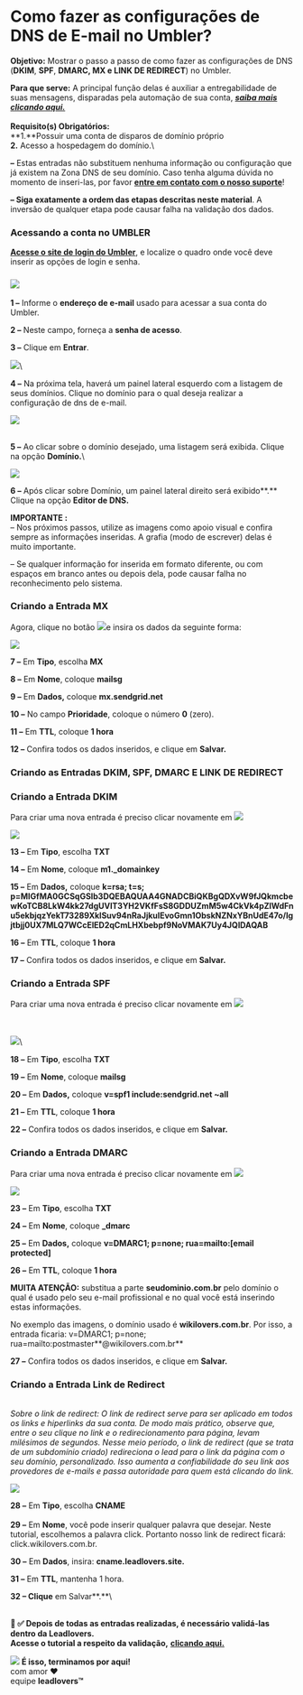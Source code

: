 # Como fazer as configurações de DNS de E-mail no Umbler?

**Objetivo:**  Mostrar o passo a passo de como fazer as configurações de DNS (**DKIM**, **SPF**, **DMARC, MX e LINK DE REDIRECT**) no Umbler.

**Para que serve:** A principal função delas é auxiliar a entregabilidade de suas mensagens, disparadas pela automação de sua conta, [_**saiba mais clicando aqui.**_](https://suporte.love/dns-de-e-mail/)\
\
**Requisito(s) Obrigatórios:**\
**1.**Possuir uma conta de disparos de domínio próprio\
**2.** Acesso a hospedagem do domínio.\


**–** Estas entradas não substituem nenhuma informação ou configuração que já existem na Zona DNS de seu domínio. Caso tenha alguma dúvida no momento de inseri-las, por favor [**entre em contato com o nosso suporte**](https://app.leadlovers.com/atendimento)!

**– Siga exatamente a ordem das etapas descritas neste material**. A inversão de qualquer etapa pode causar falha na validação dos dados.

### **Acessando a conta no UMBLER** 

[**Acesse o site de login do Umbler**](https://app.umbler.com/account/login), e localize o quadro onde você deve inserir as opções de login e senha.

### ![](https://legado.leadlovers.site/wp-content/uploads/2021/01/umbler.png)

**1 –** Informe o **endereço de e-mail** usado para acessar a sua conta do Umbler.

**2 –** Neste campo, forneça a **senha de acesso**.

**3 –** Clique em **Entrar**.

![](https://legado.leadlovers.site/wp-content/uploads/2021/01/umbler1.png)\


**4 –** Na próxima tela, haverá um painel lateral esquerdo com a listagem de seus domínios. Clique no domínio para o qual deseja realizar a configuração de dns de e-mail.

![](https://legado.leadlovers.site/wp-content/uploads/2021/01/umbler2.png)

\
**5 –** Ao clicar sobre o domínio desejado, uma listagem será exibida. Clique na opção **Domínio.**\


![](https://legado.leadlovers.site/wp-content/uploads/2021/01/umbler-3.png)

**6 –** Após clicar sobre Domínio, um painel lateral direito será exibido**.** Clique na opção **Editor de DNS.**

**IMPORTANTE :**\
– Nos próximos passos, utilize as imagens como apoio visual e confira sempre as informações inseridas. A grafia (modo de escrever) delas é muito importante.

– Se qualquer informação for inserida em formato diferente, ou com espaços em branco antes ou depois dela, pode causar falha no reconhecimento pelo sistema.

### **Criando a Entrada MX** 

Agora, clique no botão  ![](https://legado.leadlovers.site/wp-content/uploads/2021/01/2021-01-06\_09-53-35.png)e insira os dados da seguinte forma:

![](https://legado.leadlovers.site/wp-content/uploads/2021/01/umbler4.png)

**7 –** Em **Tipo**, escolha **MX**

**8 –** Em **Nome**, coloque **mailsg**

**9 –** Em **Dados,** coloque **mx.sendgrid.net**

**10 –** No campo **Prioridade**, coloque o número **0** (zero).

**11 –** Em **TTL**, coloque **1 hora**

**12 –** Confira todos os dados inseridos, e clique em **Salvar.**

### **Criando as Entradas DKIM, SPF, DMARC E LINK DE REDIRECT**

### **Criando a Entrada DKIM**

Para criar uma nova entrada é preciso clicar novamente em  ![](https://legado.leadlovers.site/wp-content/uploads/2021/01/2021-01-06\_09-53-35.png)

![](https://legado.leadlovers.site/wp-content/uploads/2021/01/2021-01-06\_09-56-16.png)

**13 –** Em **Tipo**, escolha **TXT**

**14 –** Em **Nome**, coloque **m1.\_domainkey**

**15 –** Em **Dados,** coloque **k=rsa; t=s; p=MIGfMA0GCSqGSIb3DQEBAQUAA4GNADCBiQKBgQDXvW9fJQkmcbewKoTCB8LkW4kk27dgUVlT3YH2VKfFsS8GDDUZmM5w4CkVk4pZlWdFnu5ekbjqzYekT73289XklSuv94nRaJjkuIEvoGmn1ObskNZNxYBnUdE47o/lgjtbjj0UX7MLQ7WCcEIED2qCmLHXbebpf9NoVMAK7Uy4JQIDAQAB**

**16 –** Em **TTL**, coloque **1 hora**

**17 –** Confira todos os dados inseridos, e clique em **Salvar.**

### **Criando a Entrada SPF**

Para criar uma nova entrada é preciso clicar novamente em ![](https://legado.leadlovers.site/wp-content/uploads/2021/01/2021-01-06\_09-53-35.png)

\
\
![](https://legado.leadlovers.site/wp-content/uploads/2021/01/2021-01-06\_10-02-36.png)\


**18 –** Em **Tipo**, escolha **TXT**

**19 –** Em **Nome**, coloque **mailsg**

**20 –** Em **Dados,** coloque **v=spf1 include:sendgrid.net \~all**

**21 –** Em **TTL**, coloque **1 hora**

**22 –** Confira todos os dados inseridos, e clique em **Salvar.**

### **Criando a Entrada DMARC**

Para criar uma nova entrada é preciso clicar novamente em  ![](https://legado.leadlovers.site/wp-content/uploads/2021/01/2021-01-06\_09-53-35.png)

![](https://legado.leadlovers.site/wp-content/uploads/2021/01/2021-01-06\_10-08-16.png)

**23 –** Em **Tipo**, escolha **TXT**

**24 –** Em **Nome**, coloque **\_dmarc**

**25 –** Em **Dados,** coloque **v=DMARC1; p=none; rua=mailto:\[email protected]**

**26 –** Em **TTL**, coloque **1 hora**

**MUITA ATENÇÃO:** substitua a parte **seudominio.com.br** pelo domínio o qual é usado pelo seu e-mail profissional e no qual você está inserindo estas informações.

No exemplo das imagens, o domínio usado é **wikilovers.com.br**. Por isso, a entrada ficaria: v=DMARC1; p=none; rua=mailto:postmaster**@wikilovers.com.br**

**27 –** Confira todos os dados inseridos, e clique em **Salvar.**

### **Criando a Entrada Link de Redirect**

\
_Sobre o link de redirect: O link de redirect serve para ser aplicado em todos os links e hiperlinks da sua conta. De modo mais prático, observe que, entre o seu clique no link e o redirecionamento para página, levam milésimos de segundos. Nesse meio período, o link de redirect (que se trata de um subdomínio criado) redireciona o lead para o link da página com o seu domínio, personalizado. Isso aumenta a confiabilidade do seu link aos provedores de e-mails e passa autoridade para quem está clicando do link._

![](https://legado.leadlovers.site/wp-content/uploads/2021/01/1-7.png)

**28 –** Em **Tipo**, escolha **CNAME**\
\
**29 –** Em **Nome**, você pode inserir qualquer palavra que desejar. Neste tutorial, escolhemos a palavra click. Portanto nosso link de redirect ficará: click.wikilovers.com.br.

**30 –** Em **Dados**, insira: **cname.leadlovers.site.**

**31 –** Em **TTL**, mantenha 1 hora.

**32 – Clique** em Salvar**.**\


\
**📢 ✅ Depois de todas as entradas realizadas, é necessário validá-las dentro da Leadlovers.**\
**Acesse o tutorial a respeito da validação,** [**clicando aqui.**](https://suporte.love/validando-dns-no-leadlovers/)

![](https://legado.leadlovers.site/wp-content/uploads/2020/09/1f3c1.svg) **É isso, terminamos por aqui!**\
com amor ❤\
equipe **leadlovers™**
